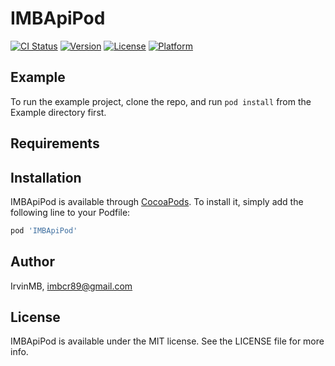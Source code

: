 # IMBApiPod

[![CI Status](https://img.shields.io/travis/IrvinMB/IMBApiPod.svg?style=flat)](https://travis-ci.org/IrvinMB/IMBApiPod)
[![Version](https://img.shields.io/cocoapods/v/IMBApiPod.svg?style=flat)](https://cocoapods.org/pods/IMBApiPod)
[![License](https://img.shields.io/cocoapods/l/IMBApiPod.svg?style=flat)](https://cocoapods.org/pods/IMBApiPod)
[![Platform](https://img.shields.io/cocoapods/p/IMBApiPod.svg?style=flat)](https://cocoapods.org/pods/IMBApiPod)

## Example

To run the example project, clone the repo, and run `pod install` from the Example directory first.

## Requirements

## Installation

IMBApiPod is available through [CocoaPods](https://cocoapods.org). To install
it, simply add the following line to your Podfile:

```ruby
pod 'IMBApiPod'
```

## Author

IrvinMB, imbcr89@gmail.com

## License

IMBApiPod is available under the MIT license. See the LICENSE file for more info.

